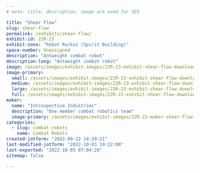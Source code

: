```yaml
---
# note: title, description, image are used for SEO

title: "Shear Flow"
slug: shear-flow
permalink: /exhibits/shear-flow/
exhibit-id: 22R-23
exhibit-zone: "Robot Ruckus (Spirit Building)"
space-number: Unassigned
description: "Antweight combat robot"
description-long: "Antweight combat robot"
image: /assets/images/exhibit-images/22R-23-exhibit-shear-flow-download-1-large.png
image-primary: 
  small: /assets/images/exhibit-images/22R-23-exhibit-shear-flow-download-1-small.png
  medium: /assets/images/exhibit-images/22R-23-exhibit-shear-flow-download-1-medium.png
  large: /assets/images/exhibit-images/22R-23-exhibit-shear-flow-download-1-large.png
  full: /assets/images/exhibit-images/22R-23-exhibit-shear-flow-download-1-full.png
maker: 
  name: "Introspective Industries"
  description: "One member combat robotics team"
  image-primary: /assets/images/exhibit-images/22R-23-maker-shear-flow-screen-shot-2022-09-22-at-2-14-32-pm-medium.png
categories: 
  - slug: combat-robots
    name: Combat Robots
created-jotform: "2022-09-22 14:19:21"
last-modified-jotform: "2022-10-03 19:22:00"
last-exported: "2022-10-05 07:04:28"
sitemap: false

---
```

